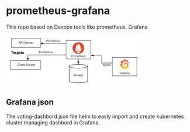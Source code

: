 # prometheus-grafana
This repo based on Devops tools like prometheus, Grafana

<img src="images/download.png">

## Grafana json

The voting-dashbord.json file helm to easly import and create kubernetes cluster managing dashbord in Grafana.
